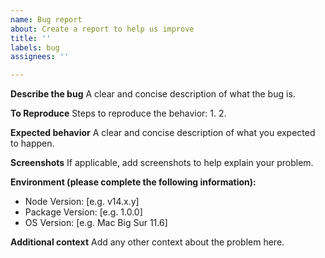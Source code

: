 ```yaml
---
name: Bug report
about: Create a report to help us improve
title: ''
labels: bug
assignees: ''

---
```


**Describe the bug**
A clear and concise description of what the bug is.

**To Reproduce**
Steps to reproduce the behavior:
1. 
2. 

**Expected behavior**
A clear and concise description of what you expected to happen.

**Screenshots**
If applicable, add screenshots to help explain your problem.

**Environment (please complete the following information):**
 - Node Version: [e.g. v14.x.y]
 - Package Version: [e.g. 1.0.0]
 - OS Version:  [e.g. Mac Big Sur 11.6]

**Additional context**
Add any other context about the problem here.
